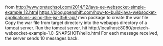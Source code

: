 from http://www.pretechsol.com/2014/12/java-ee-websocket-simple-example_12.html
https://blog.openshift.com/how-to-build-java-websocket-applications-using-the-jsr-356-api/
mvn package 
to create the war file
Copy the war file from target directory into the webapps directory of a tomcat server.
Run the tomcat server.
hit http://localhost:8080/pretech-websocket-example-1.0-SNAPSHOT/hello.html
For each message received, the server sends 10 messages back.